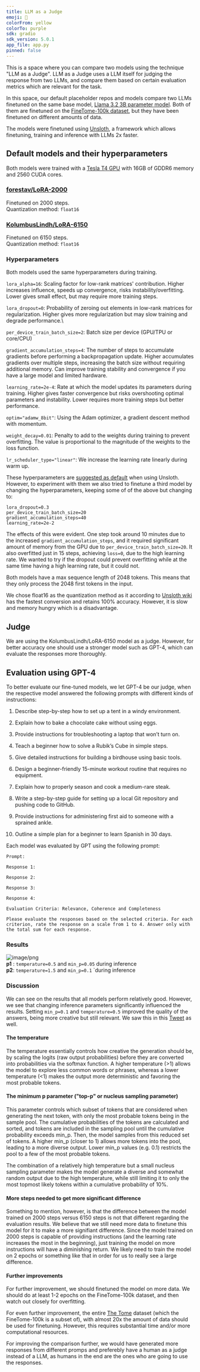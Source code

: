 ```yaml
---
title: LLM as a Judge
emoji: 🧐
colorFrom: yellow
colorTo: purple
sdk: gradio
sdk_version: 5.0.1
app_file: app.py
pinned: false
---
```


This is a space where you can compare two models using the technique "LLM as a Judge". LLM as a Judge uses a LLM itself for judging the response from two LLMs, and compare them based on certain evaluation metrics which are relevant for the task.

In this space, our default placeholder repos and models compare two LLMs finetuned on the same base model, [Llama 3.2 3B parameter model](unsloth/Llama-3.2-3B-Instruct). Both of them are finetuned on the [FineTome-100k dataset](https://huggingface.co/datasets/mlabonne/FineTome-100k), but they have been finetuned on different amounts of data.

The models were finetuned using [Unsloth](https://unsloth.ai/), a framework which allows finetuning, training and inference with LLMs 2x faster.

## Default models and their hyperparameters

Both models were trained with a [Tesla T4 GPU](https://www.nvidia.com/en-us/data-center/tesla-t4/) with 16GB of GDDR6 memory and 2560 CUDA cores.

### [forestav/LoRA-2000](https://huggingface.co/forestav/LoRA-2000)

Finetuned on 2000 steps.\
Quantization method: `float16`

### [KolumbusLindh/LoRA-6150](https://huggingface.co/KolumbusLindh/LoRA-6150)

Finetuned on 6150 steps.\
Quantization method: `float16`

### Hyperparameters

Both models used the same hyperparameters during training.

`lora_alpha=16`: Scaling factor for low-rank matrices' contribution. Higher increases influence, speeds up convergence, risks instability/overfitting. Lower gives small effect, but may require more training steps.

`lora_dropout=0`: Probability of zeroing out elements in low-rank matrices for regularization. Higher gives more regularization but may slow training and degrade performance.\

`per_device_train_batch_size=2`: Batch size per device (GPU/TPU or core/CPU)

`gradient_accumulation_steps=4`: The number of steps to accumulate gradients before performing a backpropagation update. Higher accumulates gradients over multiple steps, increasing the batch size without requiring additional memory. Can improve training stability and convergence if you have a large model and limited hardware.

`learning_rate=2e-4`: Rate at which the model updates its parameters during training. Higher gives faster convergence but risks overshooting optimal parameters and instability. Lower requires more training steps but better performance.

`optim="adamw_8bit"`: Using the Adam optimizer, a gradient descent method with momentum.

`weight_decay=0.01`: Penalty to add to the weights during training to prevent overfitting. The value is proportional to the magnitude of the weights to the loss function.

`lr_scheduler_type="linear"`: We increase the learning rate linearly during warm up.

These hyperparameters are [suggested as default](https://docs.unsloth.ai/tutorials/how-to-finetune-llama-3-and-export-to-ollama) when using Unsloth. However, to experiment with them we also tried to finetune a third model by changing the hyperparameters, keeping some of of the above but changing to:

`lora_dropout=0.3`\
`per_device_train_batch_size=20`\
`gradient_accumulation_steps=40`\
`learning_rate=2e-2`

The effects of this were evident. One step took around 10 minutes due to the increased `gradient_accumulation_steps`, and it required significant amount of memory from the GPU due to `per_device_train_batch_size=20`. It also overfitted just in 15 steps, achieving `loss=0`, due to the high learning rate. We wanted to try if the dropout could prevent overfitting while at the same time having a high learning rate, but it could not.

Both models have a max sequence length of 2048 tokens. This means that they only process the 2048 first tokens in the input.

We chose float16 as the quantization method as it according to [Unsloth wiki](https://github.com/unslothai/unsloth/wiki) has the fastest conversion and retains 100% accuracy. However, it is slow and memory hungry which is a disadvantage.

## Judge

We are using the KolumbusLindh/LoRA-6150 model as a judge. However, for better accuracy one should use a stronger model such as GPT-4, which can evaluate the responses more thoroughly.

## Evaluation using GPT-4

To better evaluate our fine-tuned models, we let GPT-4 be our judge, when the respective model answered the following prompts with different kinds of instructions:

1. Describe step-by-step how to set up a tent in a windy environment.

2. Explain how to bake a chocolate cake without using eggs.

3. Provide instructions for troubleshooting a laptop that won’t turn on.

4. Teach a beginner how to solve a Rubik’s Cube in simple steps.

5. Give detailed instructions for building a birdhouse using basic tools.

6. Design a beginner-friendly 15-minute workout routine that requires no equipment.

7. Explain how to properly season and cook a medium-rare steak.

8. Write a step-by-step guide for setting up a local Git repository and pushing code to GitHub.

9. Provide instructions for administering first aid to someone with a sprained ankle.

10. Outline a simple plan for a beginner to learn Spanish in 30 days.

Each model was evaluated by GPT using the following prompt:

```
Prompt:

Response 1:

Response 2:

Response 3:

Response 4:

Evaluation Criteria: Relevance, Coherence and Completeness

Please evaluate the responses based on the selected criteria. For each criterion, rate the response on a scale from 1 to 4. Answer only with the total sum for each response.
```

### Results

![image/png](https://cdn-uploads.huggingface.co/production/uploads/6601e305a4d296af0703f56a/-dy-a44LT_U2FEqap3Zri.png)\
**p1** : `temperature=0.5` and `min_p=0.05` during inference\
**p2**: `temperature=1.5` and `min_p=0.1` `during inference

### Discussion

We can see on the results that all models perform relatively good. However, we see that changing inference parameters significantly influenced the results. Setting `min_p=0.1` and `temperature=0.5` improved the quality of the answers, being more creative but still relevant. We saw this in this [Tweet](https://x.com/menhguin/status/1826132708508213629) as well.

#### The temperature

The temperature essentially controls how creative the generation should be, by scaling the logits (raw output probabilities) before they are converted into probabilities via the softmax function. A higher temperature (>1) allows the model to explore less common words or phrases, whereas a lower temperature (<1) makes the output more deterministic and favoring the most probable tokens.

#### The minimum p parameter ("top-p" or nucleus sampling parameter)

This parameter controls which subset of tokens that are considered when generating the next token, with only the most probable tokens being in the sample pool. The cumulative probabilities of the tokens are calculated and sorted, and tokens are included in the sampling pool until the cumulative probability exceeds min_p. Then, the model samples from this reduced set of tokens. A higher min_p (closer to 1) allows more tokens into the pool, leading to a more diverse output. Lower min_p values (e.g. 0.1) restricts the pool to a few of the most probable tokens.

The combination of a relatively high temperature but a small nucleus sampling parameter makes the model generate a diverse and somewhat random output due to the high temperature, while still limiting it to only the most topmost likely tokens within a cumulative probability of 10%.

#### More steps needed to get more significant difference

Something to mention, however, is that the difference between the model trained on 2000 steps versus 6150 steps is not that different regarding the evaluation results. We believe that we still need more data to finetune this model for it to make a more signifiant difference. Since the model trained on 2000 steps is capable of providing instructions (and the learning rate increases the most in the beginning), just training the model on more instructions will have a diminishing return. We likely need to train the model on 2 epochs or something like that in order for us to really see a large difference.

#### Further improvements

For further improvement, we should finetuned the model on more data. We should do at least 1-2 epochs on the FineTome-100k dataset, and then watch out closely for overfitting.

For even further improvement, the entire [The Tome](https://huggingface.co/datasets/arcee-ai/The-Tome) dataset (which the FineTome-100k is a subset of), with almost 20x the amount of data should be used for finetuning. However, this requires substantial time and/or more computational resources.

For improving the comparison further, we would have generated more responses from different promps and preferebly have a human as a judge instead of a LLM, as humans in the end are the ones who are going to use the responses.
